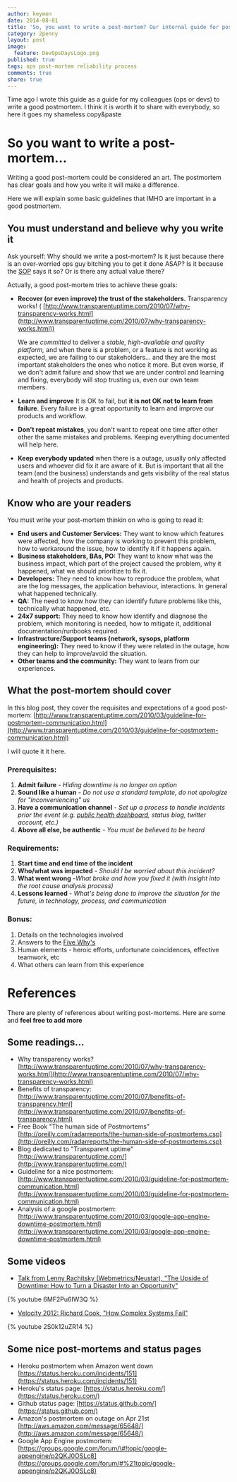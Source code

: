 ```yaml
---
author: keymon
date: 2014-08-01
title: 'So, you want to write a post-mortem? Our internal guide for post-mortems'
category: 2penny
layout: post
image: 
  feature: DevOpsDaysLogo.png
published: true
tags: ops post-mortem reliability process
comments: true
share: true
---
```


Time ago I wrote this guide as a guide for my colleagues (ops or devs) to 
write a good postmortem. I think it is worth it to share with everybody, so here 
it goes my shameless copy&paste  

So you want to write a post-mortem...
=====================================

Writing a good post-mortem could be considered an art. The postmortem has 
clear goals and how you write it will make a difference.

Here we will explain some basic guidelines that IMHO are important in a 
 good postmortem.

You must understand and believe why you write it
------------------------------------------------

Ask yourself: Why should we write a post-mortem?  Is it just because there is an over-worried ops guy bitching you to get it done ASAP? 
Is it because the [SOP](http://en.wikipedia.org/wiki/Standard_operating_procedure) says it so? Or is there any actual value there? 

Actually, a good post-mortem tries to achieve these goals:

-   **Recover (or even improve) the trust of the stakeholders.** Transparency works! ( [http://www.transparentuptime.com/2010/07/why-transparency-works.html](http://www.transparentuptime.com/2010/07/why-transparency-works.html))

    We are *committed* to deliver a *stable, high-available and quality platform,* and when there is a problem, or a feature is not working as expected, we are failing to our stakeholders... and they are the most important stakeholders the ones who notice it more.
    But even worse, if we don't admit failure and show that we are under control and learning and fixing, everybody will stop trusting us, even our own team members.
-   **Learn and improve** It is OK to fail, but **it is not OK not to learn from failure**. Every failure is a great opportunity to learn and improve our products and workflow.
-   **Don't repeat mistakes**, you don't want to repeat one time after other other the same mistakes and problems. Keeping everything documented will help here.
-   **Keep everybody updated** when there is a outage, usually only affected users and whoever did fix it are aware of it. But is important that all the team (and the business) understands and gets visibility of the real status and health of projects and products.

Know who are your readers
-------------------------

You must write your post-mortem thinkin on who is going to read it:

-   **End users and Customer Services:** They want to know which features were affected, how the company is working to prevent this problem, how to workaround the issue, how to identify it if it happens again.
-   **Business stakeholders, BAs, PO:** They want to know what was the business impact, which part of the project caused the problem, why it happened, what we should prioritize to fix it.
-   **Developers:** They need to know how to reproduce the problem, what are the log messages, the application behaviour, interactions. In general what happened technically.
-   **QA:** The need to know how they can identify future problems like this, technically what happened, etc.
-   **24x7 support:** They need to know how identify and diagnose the problem, which monitoring is needed, how to mitigate it, additional documentation/runbooks required.
-   **Infrastructure/Support teams (network, sysops, platform engineering):** They need to know if they were related in the outage, how they can help to improve/avoid the situation.
-   **Other teams and the community:** They want to learn from our experiences.

What the post-mortem should cover
---------------------------------

In this blog post, they cover the requisites and expectations of a good post-mortem: [http://www.transparentuptime.com/2010/03/guideline-for-postmortem-communication.html](http://www.transparentuptime.com/2010/03/guideline-for-postmortem-communication.html)

I will quote it it here.

### Prerequisites:

1.  **Admit failure** - *Hiding downtime is no longer an option*
2.  **Sound like a human** - *Do not use a standard template, do not apologize for "inconveniencing" us*
3.  **Have a communication channel** - *Set up a process to handle incidents prior the event (e.g. [public health dashboard](http://www.transparentuptime.com/2008/11/rules-for-successful-public-health.html), status blog, twitter account, etc.)*
4.  **Above all else, be authentic** *- You must be believed to be heard*

### Requirements:

1.  **Start time and end time of the incident**
2.  **Who/what was impacted** - *Should I be worried about this incident?*
3.  **What went wrong** -*What broke and how you fixed it (with insight into the root cause analysis process)*
4.  **Lessons learned** - *What's being done to improve the situation for the future, in technology, process, and communication*

### **Bonus:**

1.  Details on the technologies involved
2.  Answers to the [Five Why's](http://en.wikipedia.org/wiki/5_Whys)
3.  Human elements - heroic efforts, unfortunate coincidences, effective teamwork, etc
4.  What others can learn from this experience

References
==========

There are plenty of references about writing post-mortems. Here are some and **feel free to add more**

Some readings...
----------------

-   Why transparency works? [http://www.transparentuptime.com/2010/07/why-transparency-works.html](http://www.transparentuptime.com/2010/07/why-transparency-works.html)
-   Benefits of transparency: [http://www.transparentuptime.com/2010/07/benefits-of-transparency.html](http://www.transparentuptime.com/2010/07/benefits-of-transparency.html)
-   Free Book "The human side of Postmortems"  [http://oreilly.com/radarreports/the-human-side-of-postmortems.csp](http://oreilly.com/radarreports/the-human-side-of-postmortems.csp)
-   Blog dedicated to "Transparent uptime" [http://www.transparentuptime.com/](http://www.transparentuptime.com/)
-   Guideline for a nice postmortem: [http://www.transparentuptime.com/2010/03/guideline-for-postmortem-communication.html](http://www.transparentuptime.com/2010/03/guideline-for-postmortem-communication.html)
-   Analysis of a google postmortem: [http://www.transparentuptime.com/2010/03/google-app-engine-downtime-postmortem.html](http://www.transparentuptime.com/2010/03/google-app-engine-downtime-postmortem.html)

Some videos
-----------

-   [Talk from Lenny Rachitsky (Webmetrics/Neustar), "The Upside of Downtime: How to Turn a Disaster Into an Opportunity"](https://www.youtube.com/watch?v=6MF2Pu6IW3Q) 

{% youtube 6MF2Pu6IW3Q %} 

-   [Velocity 2012: Richard Cook, "How Complex Systems Fail"](https://www.youtube.com/watch?v=2S0k12uZR14)

{% youtube 2S0k12uZR14 %} 

Some nice post-mortems and status pages
---------------------------------------

-   Heroku postmortem when Amazon went down [https://status.heroku.com/incidents/151](https://status.heroku.com/incidents/151)
-   Heroku's status page: [https://status.heroku.com/](https://status.heroku.com/)
-   Github status page: [https://status.github.com/](https://status.github.com/)
-   Amazon's postmortem on outage on Apr 21st [http://aws.amazon.com/message/65648/](http://aws.amazon.com/message/65648/)
-   Google App Engine postmortem: [https://groups.google.com/forum/\#!topic/google-appengine/p2QKJ0OSLc8](https://groups.google.com/forum/#%21topic/google-appengine/p2QKJ0OSLc8)

